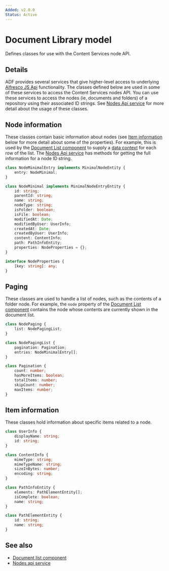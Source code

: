 ```yaml
---
Added: v2.0.0
Status: Active
---
```

# Document Library model

Defines classes for use with the Content Services node API.

## Details

ADF provides several services that give higher-level access to
underlying [Alfresco JS Api](../alfresco-api.service.md) functionality.
The classes defined below are used in some of these services to access
the Content Services nodes API. You can use these services to access
the nodes (ie, documents and folders) of a repository using their
associated ID strings. See [Nodes Api service](../core/nodes-api.service.md)
for more detail about the usage of these classes.

## Node information

These classes contain basic information about nodes (see
[Item information](#item-information) below for more detail
about some of the properties). For example, this is used by the
[Document List component](document-list.component.md) to supply
a [data context](document-list.component.md#underlying-node-object)
for each row of the list. The [Nodes Api service](../core/nodes-api.service.md)
has methods for getting the full information for a node ID string.

```ts
class NodeMinimalEntry implements MinimalNodeEntity {
    entry: NodeMinimal;
}

class NodeMinimal implements MinimalNodeEntryEntity {
    id: string;
    parentId: string;
    name: string;
    nodeType: string;
    isFolder: boolean;
    isFile: boolean;
    modifiedAt: Date;
    modifiedByUser: UserInfo;
    createdAt: Date;
    createdByUser: UserInfo;
    content: ContentInfo;
    path: PathInfoEntity;
    properties: NodeProperties = {};
}

interface NodeProperties {
    [key: string]: any;
}
```

## Paging

These classes are used to handle a list of nodes, such as the
contents of a folder node. For example, the `node` property of
the [Document List component](document-list.component.md) contains
the node whose contents are currently shown in the document list.

```ts
class NodePaging {
    list: NodePagingList;
}

class NodePagingList {
    pagination: Pagination;
    entries: NodeMinimalEntry[];
}

class Pagination {
    count: number;
    hasMoreItems: boolean;
    totalItems: number;
    skipCount: number;
    maxItems: number;
}
```

## Item information

These classes hold information about specific items related to
a node.

```ts
class UserInfo {
    displayName: string;
    id: string;
}

class ContentInfo {
    mimeType: string;
    mimeTypeName: string;
    sizeInBytes: number;
    encoding: string;
}

class PathInfoEntity {
    elements: PathElementEntity[];
    isComplete: boolean;
    name: string;
}

class PathElementEntity {
    id: string;
    name: string;
}
```

<!-- Don't edit the See also section. Edit seeAlsoGraph.json and run config/generateSeeAlso.js -->
<!-- seealso start -->
## See also

- [Document list component](document-list.component.md)
- [Nodes api service](../core/nodes-api.service.md)
<!-- seealso end -->